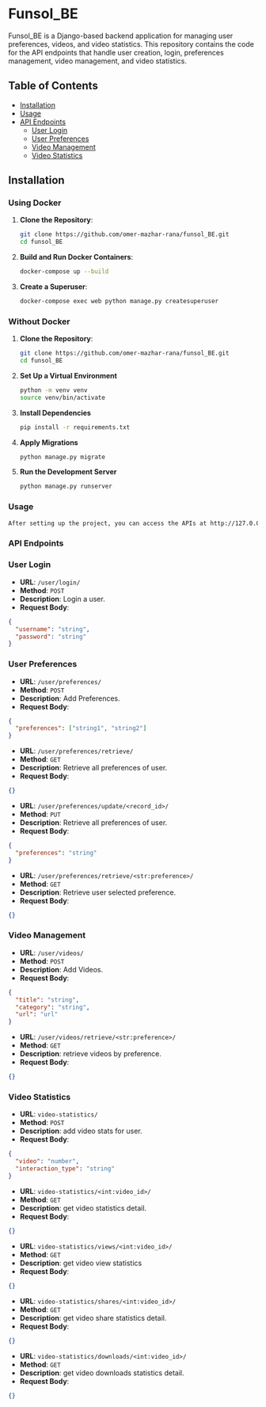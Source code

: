 # Funsol_BE

Funsol_BE is a Django-based backend application for managing user preferences, videos, and video statistics. This repository contains the code for the API endpoints that handle user creation, login, preferences management, video management, and video statistics.

## Table of Contents

- [Installation](#installation)
- [Usage](#usage)
- [API Endpoints](#api-endpoints)
  - [User Login](#user-login)
  - [User Preferences](#user-preferences)
  - [Video Management](#video-management)
  - [Video Statistics](#video-statistics)

## Installation

### Using Docker

1. **Clone the Repository**:
   ```bash
   git clone https://github.com/omer-mazhar-rana/funsol_BE.git
   cd funsol_BE
   ```
2. **Build and Run Docker Containers**:
   ```bash
   docker-compose up --build
   ```
3. **Create a Superuser**:
   ```bash
   docker-compose exec web python manage.py createsuperuser
   ```

### Without Docker

1. **Clone the Repository**:
   ```bash
   git clone https://github.com/omer-mazhar-rana/funsol_BE.git
   cd funsol_BE
   ```
2. **Set Up a Virtual Environment**
   ```bash
   python -m venv venv
   source venv/bin/activate
   ```
3. **Install Dependencies**
   ```bash
   pip install -r requirements.txt
   ```
4. **Apply Migrations**
   ```bash
   python manage.py migrate
   ```
5. **Run the Development Server**
   ```bash
   python manage.py runserver
   ```

### Usage

```bash
After setting up the project, you can access the APIs at http://127.0.0.1:8000/.
```

### API Endpoints

### User Login

- **URL**: `/user/login/`
- **Method**: `POST`
- **Description**: Login a user.
- **Request Body**:

```json
{
  "username": "string",
  "password": "string"
}
```

### User Preferences

- **URL**: `/user/preferences/`
- **Method**: `POST`
- **Description**: Add Preferences.
- **Request Body**:

```json
{
  "preferences": ["string1", "string2"]
}
```

- **URL**: `/user/preferences/retrieve/`
- **Method**: `GET`
- **Description**: Retrieve all preferences of user.
- **Request Body**:

```json
{}
```

- **URL**: `/user/preferences/update/<record_id>/`
- **Method**: `PUT`
- **Description**: Retrieve all preferences of user.
- **Request Body**:

```json
{
  "preferences": "string"
}
```

- **URL**: `/user/preferences/retrieve/<str:preference>/`
- **Method**: `GET`
- **Description**: Retrieve user selected preference.
- **Request Body**:

```json
{}
```

### Video Management

- **URL**: `/user/videos/`
- **Method**: `POST`
- **Description**: Add Videos.
- **Request Body**:

```json
{
  "title": "string",
  "category": "string",
  "url": "url"
}
```

- **URL**: `/user/videos/retrieve/<str:preference>/`
- **Method**: `GET`
- **Description**: retrieve videos by preference.
- **Request Body**:

```json
{}
```

### Video Statistics

- **URL**: `video-statistics/`
- **Method**: `POST`
- **Description**: add video stats for user.
- **Request Body**:

```json
{
  "video": "number",
  "interaction_type": "string"
}
```

- **URL**: `video-statistics/<int:video_id>/`
- **Method**: `GET`
- **Description**: get video statistics detail.
- **Request Body**:

```json
{}
```

- **URL**: `video-statistics/views/<int:video_id>/`
- **Method**: `GET`
- **Description**: get video view statistics
- **Request Body**:

```json
{}
```

- **URL**: `video-statistics/shares/<int:video_id>/`
- **Method**: `GET`
- **Description**: get video share statistics detail.
- **Request Body**:

```json
{}
```

- **URL**: `video-statistics/downloads/<int:video_id>/`
- **Method**: `GET`
- **Description**: get video downloads statistics detail.
- **Request Body**:

```json
{}
```
